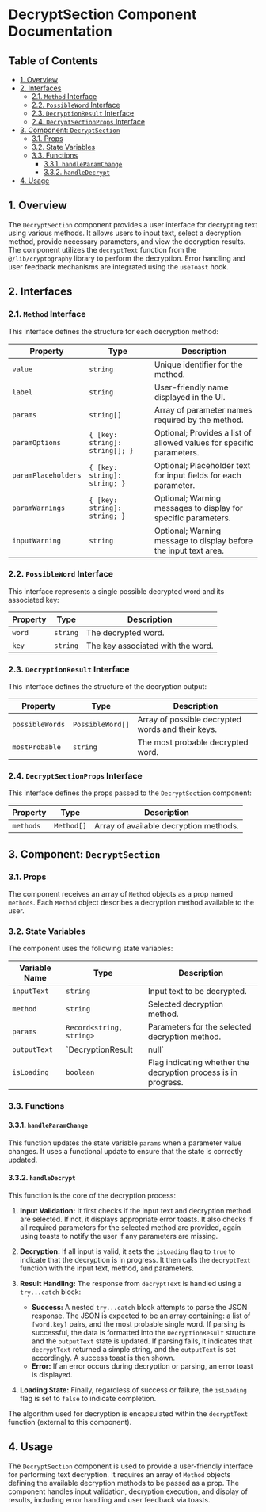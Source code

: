 # DecryptSection Component Documentation

## Table of Contents

* [1. Overview](#1-overview)
* [2. Interfaces](#2-interfaces)
    * [2.1. `Method` Interface](#21-method-interface)
    * [2.2. `PossibleWord` Interface](#22-possibleword-interface)
    * [2.3. `DecryptionResult` Interface](#23-decryptionresult-interface)
    * [2.4. `DecryptSectionProps` Interface](#24-decryptsectionprops-interface)
* [3. Component: `DecryptSection`](#3-component-decryptsection)
    * [3.1. Props](#31-props)
    * [3.2. State Variables](#32-state-variables)
    * [3.3. Functions](#33-functions)
        * [3.3.1. `handleParamChange`](#331-handleparamchange)
        * [3.3.2. `handleDecrypt`](#332-handledecrypt)
* [4. Usage](#4-usage)


## 1. Overview

The `DecryptSection` component provides a user interface for decrypting text using various methods.  It allows users to input text, select a decryption method, provide necessary parameters, and view the decryption results.  The component utilizes the `decryptText` function from the `@/lib/cryptography` library to perform the decryption. Error handling and user feedback mechanisms are integrated using the `useToast` hook.


## 2. Interfaces

### 2.1. `Method` Interface

This interface defines the structure for each decryption method:

| Property           | Type                               | Description                                                                         |
|--------------------|------------------------------------|-------------------------------------------------------------------------------------|
| `value`            | `string`                           | Unique identifier for the method.                                                    |
| `label`            | `string`                           | User-friendly name displayed in the UI.                                              |
| `params`           | `string[]`                         | Array of parameter names required by the method.                                     |
| `paramOptions`     | `{ [key: string]: string[]; }`     | Optional; Provides a list of allowed values for specific parameters.                 |
| `paramPlaceholders` | `{ [key: string]: string; }`     | Optional; Placeholder text for input fields for each parameter.                      |
| `paramWarnings`    | `{ [key: string]: string; }`     | Optional; Warning messages to display for specific parameters.                       |
| `inputWarning`     | `string`                           | Optional; Warning message to display before the input text area.                    |


### 2.2. `PossibleWord` Interface

This interface represents a single possible decrypted word and its associated key:

| Property | Type    | Description                     |
|----------|---------|---------------------------------|
| `word`   | `string` | The decrypted word.             |
| `key`    | `string` | The key associated with the word. |


### 2.3. `DecryptionResult` Interface

This interface defines the structure of the decryption output:

| Property        | Type                     | Description                                         |
|-----------------|--------------------------|-----------------------------------------------------|
| `possibleWords` | `PossibleWord[]`         | Array of possible decrypted words and their keys.     |
| `mostProbable`  | `string`                 | The most probable decrypted word.                    |


### 2.4. `DecryptSectionProps` Interface

This interface defines the props passed to the `DecryptSection` component:

| Property | Type       | Description                               |
|----------|------------|-------------------------------------------|
| `methods` | `Method[]` | Array of available decryption methods. |


## 3. Component: `DecryptSection`

### 3.1. Props

The component receives an array of `Method` objects as a prop named `methods`.  Each `Method` object describes a decryption method available to the user.

### 3.2. State Variables

The component uses the following state variables:

| Variable Name    | Type                                  | Description                                                                  |
|-----------------|---------------------------------------|------------------------------------------------------------------------------|
| `inputText`     | `string`                              | Input text to be decrypted.                                                  |
| `method`        | `string`                              | Selected decryption method.                                                  |
| `params`        | `Record<string, string>`              | Parameters for the selected decryption method.                               |
| `outputText`    | `DecryptionResult | null`             | Decryption result (null if no decryption has been performed).               |
| `isLoading`     | `boolean`                             | Flag indicating whether the decryption process is in progress.               |


### 3.3. Functions

#### 3.3.1. `handleParamChange`

This function updates the state variable `params` when a parameter value changes. It uses a functional update to ensure that the state is correctly updated.

#### 3.3.2. `handleDecrypt`

This function is the core of the decryption process:

1. **Input Validation:** It first checks if the input text and decryption method are selected. If not, it displays appropriate error toasts. It also checks if all required parameters for the selected method are provided, again using toasts to notify the user if any parameters are missing.

2. **Decryption:**  If all input is valid, it sets the `isLoading` flag to `true` to indicate that the decryption is in progress. It then calls the `decryptText` function with the input text, method, and parameters.

3. **Result Handling:** The response from `decryptText` is handled using a `try...catch` block:
    * **Success:** A nested `try...catch` block attempts to parse the JSON response.  The JSON is expected to be an array containing: a list of `[word,key]` pairs, and the most probable single word. If parsing is successful, the data is formatted into the `DecryptionResult` structure and the `outputText` state is updated. If parsing fails, it indicates that `decryptText` returned a simple string, and the `outputText` is set accordingly. A success toast is then shown.
    * **Error:** If an error occurs during decryption or parsing, an error toast is displayed.

4. **Loading State:** Finally, regardless of success or failure, the `isLoading` flag is set to `false` to indicate completion.

The algorithm used for decryption is encapsulated within the `decryptText` function (external to this component).


## 4. Usage

The `DecryptSection` component is used to provide a user-friendly interface for performing text decryption.  It requires an array of `Method` objects defining the available decryption methods to be passed as a prop. The component handles input validation, decryption execution, and display of results, including error handling and user feedback via toasts.
